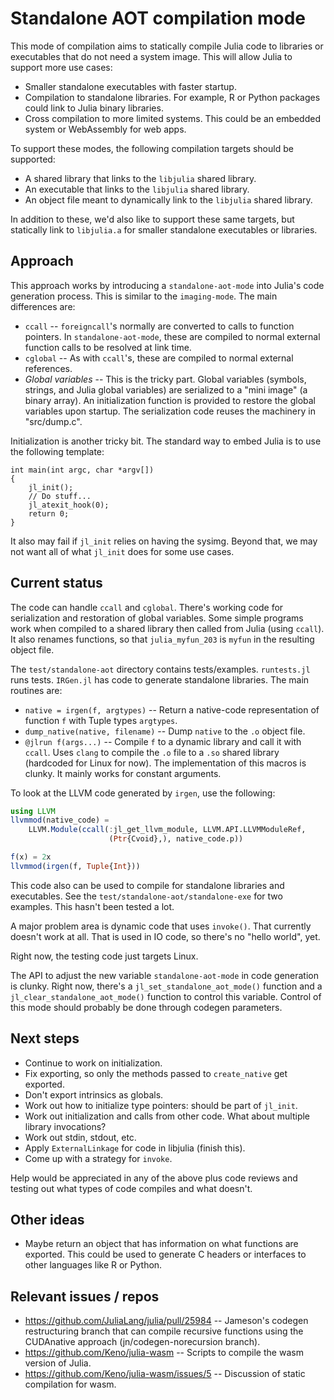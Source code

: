 # Standalone AOT compilation mode

This mode of compilation aims to statically compile Julia code to libraries or executables
that do not need a system image. This will allow Julia to support more use cases: 

* Smaller standalone executables with faster startup.
* Compilation to standalone libraries. For example, R or Python packages could link to
  Julia binary libraries.
* Cross compilation to more limited systems. This could be an embedded system or WebAssembly
  for web apps. 

To support these modes, the following compilation targets should be supported:

* A shared library that links to the `libjulia` shared library.
* An executable that links to the `libjulia` shared library.
* An object file meant to dynamically link to the `libjulia` shared library.

In addition to these, we'd also like to support these same targets, but statically link 
to `libjulia.a` for smaller standalone executables or libraries.

## Approach

This approach works by introducing a `standalone-aot-mode` into Julia's code generation
process. This is similar to the `imaging-mode`. The main differences are:

* `ccall` -- `foreigncall`'s normally are converted to calls to function pointers. In
  `standalone-aot-mode`, these are compiled to normal external function calls to be 
  resolved at link time.
* `cglobal` -- As with `ccall`'s, these are compiled to normal external references.
* *Global variables* -- This is the tricky part. Global variables (symbols, strings,
  and Julia global variables) are serialized to a "mini image" (a binary array). An
  initialization function is provided to restore the global variables upon startup.
  The serialization code reuses the machinery in "src/dump.c".

Initialization is another tricky bit. The standard way to embed Julia is to use the
following template:

```
int main(int argc, char *argv[])
{
    jl_init();
    // Do stuff...
    jl_atexit_hook(0);
    return 0;
}
```

It also may fail if `jl_init` relies on having the sysimg.
Beyond that, we may not want all of what `jl_init` does for some use cases.

## Current status

The code can handle `ccall` and `cglobal`. There's working code for serialization and 
restoration of global variables. Some simple programs work when compiled to a shared 
library then called from Julia (using `ccall`). It also renames functions, so that 
`julia_myfun_203` is `myfun` in the resulting object file.

The `test/standalone-aot` directory contains tests/examples. `runtests.jl` runs tests.
`IRGen.jl` has code to generate standalone libraries. The main routines are:

* `native = irgen(f, argtypes)` -- Return a native-code representation of function `f`
  with Tuple types `argtypes`.
* `dump_native(native, filename)` -- Dump `native` to the `.o` object file.
* `@jlrun f(args...)` -- Compile `f` to a dynamic library and call it with `ccall`. 
  Uses `clang` to compile the `.o` file to a `.so` shared library (hardcoded for
  Linux for now). The implementation of this macros is clunky. It mainly works for
  constant arguments.

To look at the LLVM code generated by `irgen`, use the following:

```julia
using LLVM
llvmmod(native_code) =
    LLVM.Module(ccall(:jl_get_llvm_module, LLVM.API.LLVMModuleRef,
                      (Ptr{Cvoid},), native_code.p))

f(x) = 2x
llvmmod(irgen(f, Tuple{Int}))
```

This code also can be used to compile for standalone libraries and executables.
See the `test/standalone-aot/standalone-exe` for two examples. 
This hasn't been tested a lot.

A major problem area is dynamic code that uses `invoke()`. That currently doesn't work
at all. That is used in IO code, so there's no "hello world", yet.

Right now, the testing code just targets Linux.

The API to adjust the new variable `standalone-aot-mode` in code generation is clunky. 
Right now, there's a `jl_set_standalone_aot_mode()` function and a 
`jl_clear_standalone_aot_mode()` function to control this variable. 
Control of this mode should probably be done through codegen parameters.

## Next steps

- Continue to work on initialization.
- Fix exporting, so only the methods passed to `create_native` get exported.
- Don't export intrinsics as globals.
- Work out how to initialize type pointers: should be part of `jl_init`.
- Work out initialization and calls from other code. What about multiple library invocations?
- Work out stdin, stdout, etc.
- Apply `ExternalLinkage` for code in libjulia (finish this).
- Come up with a strategy for `invoke`.

Help would be appreciated in any of the above plus code reviews and testing out what types 
of code compiles and what doesn't. 

## Other ideas

- Maybe return an object that has information on what functions are exported. 
  This could be used to generate C headers or interfaces to other languages like R or Python.

## Relevant issues / repos

* https://github.com/JuliaLang/julia/pull/25984 -- Jameson's codegen restructuring 
  branch that can compile recursive functions using the CUDAnative approach
  (jn/codegen-norecursion branch).
* https://github.com/Keno/julia-wasm -- Scripts to compile the wasm version of Julia.
* https://github.com/Keno/julia-wasm/issues/5 -- Discussion of static compilation for wasm.
